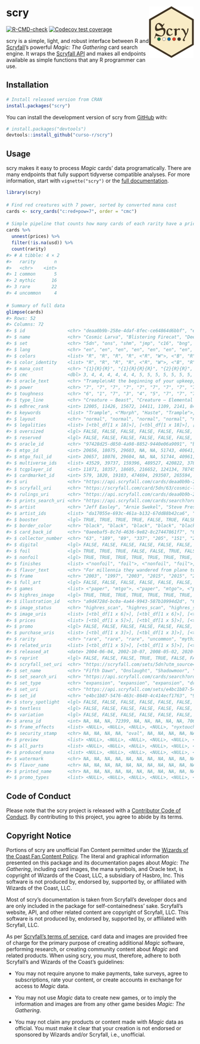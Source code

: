 
<!-- README.md is generated from README.Rmd. Please edit that file -->

# scry <a href="https://curso-r.github.io/scry/"><img src="man/figures/logo.png" align="right" height="138" /></a>

<!-- badges: start -->

[![R-CMD-check](https://github.com/curso-r/scry/workflows/R-CMD-check/badge.svg)](https://github.com/curso-r/scry/actions)
[![Codecov test
coverage](https://codecov.io/gh/curso-r/scry/branch/main/graph/badge.svg)](https://app.codecov.io/gh/curso-r/scry?branch=main)
<!-- badges: end -->

scry is a simple, light, and robust interface between R and
[Scryfall](https://scryfall.com/)’s powerful *Magic: The Gathering* card
search engine. It wraps the [Scryfall
API](https://scryfall.com/docs/api) and makes all endpoints available as
simple functions that any R programmer can use.

## Installation

``` r
# Install released version from CRAN
install.packages("scry")
```

You can install the development version of scry from
[GitHub](https://github.com/) with:

``` r
# install.packages("devtools")
devtools::install_github("curso-r/scry")
```

## Usage

scry makes it easy to process *Magic* cards’ data programatically. There
are many endpoints that fully support tidyverse compatible analyses. For
more information, start with `vignette("scry")` or the [full
documentation](https://curso-r.github.io/scry/).

``` r
library(scry)

# Find red creatures with 7 power, sorted by converted mana cost
cards <- scry_cards("c:red+pow=7", order = "cmc")

# Simple pipeline that counts how many cards of each rarity have a price
cards %>%
  unnest(prices) %>%
  filter(!is.na(usd)) %>%
  count(rarity)
#> # A tibble: 4 × 2
#>   rarity       n
#>   <chr>    <int>
#> 1 common       5
#> 2 mythic      16
#> 3 rare        22
#> 4 uncommon     4

# Summary of full data
glimpse(cards)
#> Rows: 52
#> Columns: 72
#> $ id                <chr> "deaa0b9b-258e-4daf-8fec-ce64864d6bbf", "e0d…
#> $ name              <chr> "Cosmic Larva", "Blistering Firecat", "Deep-…
#> $ set               <chr> "5dn", "ons", "shm", "jmp", "c16", "bng", "c…
#> $ lang              <chr> "en", "en", "en", "en", "en", "en", "en", "e…
#> $ colors            <list> "R", "R", "R", "R", <"R", "W">, <"B", "R">,…
#> $ color_identity    <list> "R", "R", "R", "R", <"R", "W">, <"B", "R">,…
#> $ mana_cost         <chr> "{1}{R}{R}", "{1}{R}{R}{R}", "{2}{R}{R}", "{…
#> $ cmc               <dbl> 3, 4, 4, 4, 4, 4, 4, 5, 5, 5, 5, 5, 5, 5, 5,…
#> $ oracle_text       <chr> "Trample\nAt the beginning of your upkeep, s…
#> $ power             <chr> "7", "7", "7", "7", "7", "7", "7", "7", "7",…
#> $ toughness         <chr> "6", "1", "7", "3", "4", "5", "7", "7", "7",…
#> $ type_line         <chr> "Creature — Beast", "Creature — Elemental Ca…
#> $ edhrec_rank       <int> 12005, 11426, 15672, 14411, 1109, 2141, 8418…
#> $ keywords          <list> "Trample", <"Morph", "Haste", "Trample">, <…
#> $ layout            <chr> "normal", "normal", "normal", "normal", "nor…
#> $ legalities        <list> [<tbl_df[1 x 18]>], [<tbl_df[1 x 18]>], [<t…
#> $ oversized         <lgl> FALSE, FALSE, FALSE, FALSE, FALSE, FALSE, FA…
#> $ reserved          <lgl> FALSE, FALSE, FALSE, FALSE, FALSE, FALSE, FA…
#> $ oracle_id         <chr> "97428d25-d850-4a98-8852-9440e06a9091", "b35…
#> $ mtgo_id           <int> 20656, 18075, 29603, NA, NA, 51743, 40641, 3…
#> $ mtgo_foil_id      <int> 20657, 18076, 29604, NA, NA, 51744, 40961, 3…
#> $ multiverse_ids    <list> 43529, 39737, 159396, 489527, 420822, 37852…
#> $ tcgplayer_id      <int> 11871, 10357, 18605, 216652, 124134, 78745, …
#> $ cardmarket_id     <int> 579, 1820, 19103, 474694, 293507, 265594, 24…
#> $ uri               <chr> "https://api.scryfall.com/cards/deaa0b9b-258…
#> $ scryfall_uri      <chr> "https://scryfall.com/card/5dn/63/cosmic-lar…
#> $ rulings_uri       <chr> "https://api.scryfall.com/cards/deaa0b9b-258…
#> $ prints_search_uri <chr> "https://api.scryfall.com/cards/search?order…
#> $ artist            <chr> "Jeff Easley", "Arnie Swekel", "Steve Presco…
#> $ artist_ids        <list> "da17055e-693c-461a-b132-67dd88b42ca6", "af…
#> $ booster           <lgl> TRUE, TRUE, TRUE, TRUE, FALSE, TRUE, FALSE, …
#> $ border_color      <chr> "black", "black", "black", "black", "black",…
#> $ card_back_id      <chr> "0aeebaf5-8c7d-4636-9e82-8c27447861f7", "0ae…
#> $ collector_number  <chr> "63", "189", "89", "337", "205", "151", "221…
#> $ digital           <lgl> FALSE, FALSE, FALSE, FALSE, FALSE, FALSE, FA…
#> $ foil              <lgl> TRUE, TRUE, TRUE, FALSE, FALSE, TRUE, FALSE,…
#> $ nonfoil           <lgl> TRUE, TRUE, TRUE, TRUE, TRUE, TRUE, TRUE, TR…
#> $ finishes          <list> <"nonfoil", "foil">, <"nonfoil", "foil">, <…
#> $ flavor_text       <chr> "For millennia they wandered from plane to p…
#> $ frame             <chr> "2003", "1997", "2003", "2015", "2015", "200…
#> $ full_art          <lgl> FALSE, FALSE, FALSE, FALSE, FALSE, FALSE, FA…
#> $ games             <list> <"paper", "mtgo">, <"paper", "mtgo">, <"pap…
#> $ highres_image     <lgl> TRUE, TRUE, TRUE, TRUE, TRUE, TRUE, TRUE, TR…
#> $ illustration_id   <chr> "a9d4728d-bc0a-4a44-9943-587b10994d2d", "6dd…
#> $ image_status      <chr> "highres_scan", "highres_scan", "highres_sca…
#> $ image_uris        <list> [<tbl_df[1 x 6]>], [<tbl_df[1 x 6]>], [<tbl…
#> $ prices            <list> [<tbl_df[1 x 5]>], [<tbl_df[1 x 5]>], [<tbl…
#> $ promo             <lgl> FALSE, FALSE, FALSE, FALSE, FALSE, FALSE, FA…
#> $ purchase_uris     <list> [<tbl_df[1 x 3]>], [<tbl_df[1 x 3]>], [<tbl…
#> $ rarity            <chr> "rare", "rare", "rare", "uncommon", "mythic"…
#> $ related_uris      <list> [<tbl_df[1 x 5]>], [<tbl_df[1 x 5]>], [<tbl…
#> $ released_at       <date> 2004-06-04, 2002-10-07, 2008-05-02, 2020-07…
#> $ reprint           <lgl> FALSE, FALSE, FALSE, TRUE, TRUE, FALSE, FALS…
#> $ scryfall_set_uri  <chr> "https://scryfall.com/sets/5dn?utm_source=ap…
#> $ set_name          <chr> "Fifth Dawn", "Onslaught", "Shadowmoor", "Ju…
#> $ set_search_uri    <chr> "https://api.scryfall.com/cards/search?order…
#> $ set_type          <chr> "expansion", "expansion", "expansion", "draf…
#> $ set_uri           <chr> "https://api.scryfall.com/sets/e4bc1b87-5476…
#> $ set_id            <chr> "e4bc1b87-5476-463c-8640-4c414ecf1763", "914…
#> $ story_spotlight   <lgl> FALSE, FALSE, FALSE, FALSE, FALSE, FALSE, FA…
#> $ textless          <lgl> FALSE, FALSE, FALSE, FALSE, FALSE, FALSE, FA…
#> $ variation         <lgl> FALSE, FALSE, FALSE, FALSE, FALSE, FALSE, FA…
#> $ arena_id          <int> NA, NA, NA, 72399, NA, NA, NA, NA, NA, 70655…
#> $ frame_effects     <list> <NULL>, <NULL>, <NULL>, <NULL>, "nyxtouched…
#> $ security_stamp    <chr> NA, NA, NA, NA, "oval", NA, NA, NA, NA, NA, …
#> $ preview           <list> <NULL>, <NULL>, <NULL>, <NULL>, <NULL>, <NU…
#> $ all_parts         <list> <NULL>, <NULL>, <NULL>, <NULL>, <NULL>, <NU…
#> $ produced_mana     <list> <NULL>, <NULL>, <NULL>, <NULL>, <NULL>, <NU…
#> $ watermark         <chr> NA, NA, NA, NA, NA, NA, NA, NA, NA, NA, NA, …
#> $ flavor_name       <chr> NA, NA, NA, NA, NA, NA, NA, NA, NA, NA, NA, …
#> $ printed_name      <chr> NA, NA, NA, NA, NA, NA, NA, NA, NA, NA, NA, …
#> $ promo_types       <list> <NULL>, <NULL>, <NULL>, <NULL>, <NULL>, <NU…
```

## Code of Conduct

Please note that the scry project is released with a [Contributor Code
of Conduct](https://curso-r.github.io/scry/CODE_OF_CONDUCT.html). By
contributing to this project, you agree to abide by its terms.

## Copyright Notice

Portions of scry are unofficial Fan Content permitted under the [Wizards
of the Coast Fan Content
Policy](https://company.wizards.com/en/legal/fancontentpolicy). The
literal and graphical information presented on this package and its
documentation pages about *Magic: The Gathering*, including card images,
the mana symbols, and Oracle text, is copyright of Wizards of the Coast,
LLC, a subsidiary of Hasbro, Inc. This software is not produced by,
endorsed by, supported by, or affiliated with Wizards of the Coast, LLC.

Most of scry’s documentation is taken from Scryfall’s developer docs and
are only included in the package for self-containedness’ sake.
Scryfall’s website, API, and other related content are copyright of
Scryfall, LLC. This software is not produced by, endorsed by, supported
by, or affiliated with Scryfall, LLC.

As per [Scryfall’s terms of service](https://scryfall.com/docs/terms),
card data and images are provided free of charge for the primary purpose
of creating additional *Magic* software, performing research, or
creating community content about *Magic* and related products. When
using scry, you must, therefore, adhere to both Scryfall’s and Wizards
of the Coast’s guidelines:

-   You may not require anyone to make payments, take surveys, agree to
    subscriptions, rate your content, or create accounts in exchange for
    access to *Magic* data.

-   You may not use *Magic* data to create new games, or to imply the
    information and images are from any other game besides *Magic: The
    Gathering*.

-   You may not claim any products or content made with *Magic* data as
    official. You must make it clear that your creation is not endorsed
    or sponsored by Wizards and/or Scryfall, i.e., unofficial.
